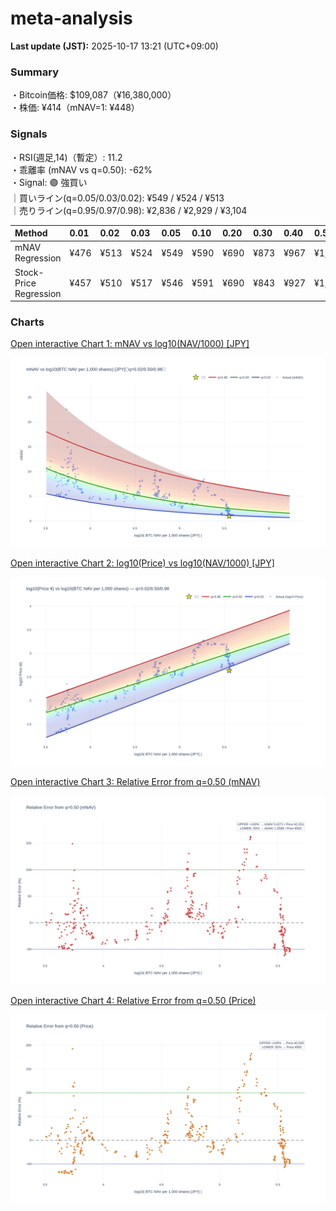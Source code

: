 # meta-analysis


<!--REPORT:START-->
**Last update (JST):** 2025-10-17 13:21 (UTC+09:00)

### Summary
・Bitcoin価格: $109,087（¥16,380,000）  
・株価: ¥414（mNAV=1: ¥448）

### Signals
・RSI(週足,14)（暫定）: 11.2  
・乖離率 (mNAV vs q=0.50): -62%  
・Signal: 🟣 強買い  
｜買いライン(q=0.05/0.03/0.02): ¥549 / ¥524 / ¥513  
｜売りライン(q=0.95/0.97/0.98): ¥2,836 / ¥2,929 / ¥3,104

| Method                 | 0.01   | 0.02   | 0.03   | 0.05   | 0.10   | 0.20   | 0.30   | 0.40   | 0.50   | 0.60   | 0.70   | 0.80   | 0.90   | 0.95   | 0.97   | 0.98   | 0.99   |
|:-----------------------|:-------|:-------|:-------|:-------|:-------|:-------|:-------|:-------|:-------|:-------|:-------|:-------|:-------|:-------|:-------|:-------|:-------|
| mNAV Regression        | ¥476   | ¥513   | ¥524   | ¥549   | ¥590   | ¥690   | ¥873   | ¥967   | ¥1,126 | ¥1,311 | ¥1,432 | ¥1,831 | ¥2,472 | ¥2,836 | ¥2,929 | ¥3,104 | ¥3,108 |
| Stock-Price Regression | ¥457   | ¥510   | ¥517   | ¥546   | ¥591   | ¥690   | ¥843   | ¥927   | ¥1,000 | ¥1,161 | ¥1,376 | ¥1,789 | ¥2,311 | ¥2,520 | ¥2,568 | ¥2,823 | ¥2,836 |

### Charts
[Open interactive Chart 1: mNAV vs log10(NAV/1000) [JPY]](https://tkzm240.github.io/meta-analysis/fig1.html)

![fig1](assets/fig1.png)

[Open interactive Chart 2: log10(Price) vs log10(NAV/1000) [JPY]](https://tkzm240.github.io/meta-analysis/fig2.html)

![fig2](assets/fig2.png)

[Open interactive Chart 3: Relative Error from q=0.50 (mNAV)](https://tkzm240.github.io/meta-analysis/fig3.html)

![fig3](assets/fig3.png)

[Open interactive Chart 4: Relative Error from q=0.50 (Price)](https://tkzm240.github.io/meta-analysis/fig4.html)

![fig4](assets/fig4.png)
<!--REPORT:END-->
